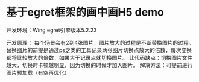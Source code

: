 ﻿# 基于egret框架的画中画H5 demo
开发环境：Wing
egret引擎版本5.2.23

开发原理：
每个场景会有2到4张图片，图片放大的过程是不断替换图片的过程。
替换图片的前提是通过ps之类的工具记录两张图片切换点放大的倍数，每次变换都将比较放大的倍数，如果大于记录点就切换图片。
此代码缺点：切换图片文件越大，切换时卡顿越明显，因为切换的时候才加入图片。
解决方法：可提前进行图片预加载（有空再优化）



